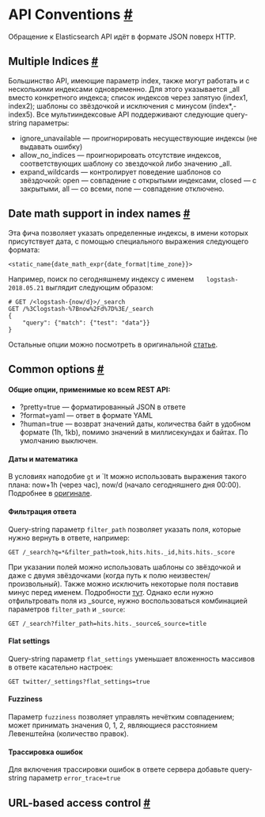 # API Conventions [#](https://www.elastic.co/guide/en/elasticsearch/reference/current/api-conventions.html#api-conventions)
Обращение к Elasticsearch API идёт в формате JSON поверх HTTP.    
## Multiple Indices [#](https://www.elastic.co/guide/en/elasticsearch/reference/current/multi-index.html#multi-index)
Большинство API, имеющие параметр index, также могут работать и с несколькими индексами одновременно. Для этого указывается _all вместо конкретного индекса; список индексов через запятую (index1, index2); шаблоны со звёздочкой и исключения с минусом (index*,-index5). 
Все мультииндексовые API поддерживают следующие query-string параметры:
- ignore_unavailable — проигнорировать несуществующие индексы (не выдавать ошибку)
- allow_no_indices — проигнорировать отсутствие индексов, соответствующих шаблону со звездочкой либо значению _all.
- expand_wildcards — контролирует поведение шаблонов со звёздочкой: open — совпадение с открытыми индексами, closed — с закрытыми, all — со всеми, none — совпадение отключено.

## Date math support in index names [#](https://www.elastic.co/guide/en/elasticsearch/reference/current/date-math-index-names.html#date-math-index-names)
Эта фича позволяет указать определенные индексы, в имени которых присутствует дата, с помощью специального выражения следующего формата:

    <static_name{date_math_expr{date_format|time_zone}}>

 Например, поиск по сегодняшнему индексу с именем `  
logstash-2018.05.21` выглядит следующим образом:
 

    # GET /<logstash-{now/d}>/_search
	GET /%3Clogstash-%7Bnow%2Fd%7D%3E/_search 
	{  
		"query": {"match": {"test": "data"}}  
	}
Остальные опции можно посмотреть в оригинальной [статье](https://www.elastic.co/guide/en/elasticsearch/reference/current/date-math-index-names.html#date-math-index-names). 

## Common options [#](https://www.elastic.co/guide/en/elasticsearch/reference/current/common-options.html#common-options)
#### Общие опции, применимые ко всем REST API:
- ?pretty=true — форматированный JSON в ответе
- ?format=yaml — ответ в формате YAML
- ?human=true — возврат значений даты, количества байт в удобном формате (1h, 1kb), помимо значений в миллисекундах и байтах. По умолчанию выключен. 
#### Даты и математика
В условиях наподобие `gt` и `lt можно использовать выражения такого плана: now+1h (через час), now/d (начало сегодняшнего дня 00:00). Подробнее в [оригинале](https://www.elastic.co/guide/en/elasticsearch/reference/current/common-options.html#date-math).  
#### Фильтрация ответа
Query-string параметр `filter_path` позволяет указать поля, которые нужно вернуть в ответе, например:

    GET /_search?q=*&filter_path=took,hits.hits._id,hits.hits._score
При указании полей можно использовать шаблоны со звёздочкой и даже с двумя звёздочками (когда путь к полю неизвестен/произвольный). Также можно исключить некоторые поля поставив минус перед именем. Подробности [тут](https://www.elastic.co/guide/en/elasticsearch/reference/current/common-options.html#common-options-response-filtering). 
Однако если нужно отфильтровать поля из _source, нужно воспользоваться комбинацией параметров `filter_path` и `_source`:

    GET /_search?filter_path=hits.hits._source&_source=title

#### Flat settings
Query-string параметр `flat_settings` уменьшает вложенность массивов в ответе касательно настроек:

    GET twitter/_settings?flat_settings=true

#### Fuzziness 
Параметр `fuzziness` позволяет управлять нечётким совпадением; может принимать значения 0, 1, 2, являющиеся расстоянием Левенштейна (количество правок). 
#### Трассировка ошибок
Для включения трассировки ошибок в ответе сервера добавьте query-string параметр `error_trace=true`


## URL-based access control [#](https://www.elastic.co/guide/en/elasticsearch/reference/current/url-access-control.html#url-access-control)
<!--stackedit_data:
eyJoaXN0b3J5IjpbMTQ4NzM5NzY4MSwxMjA2MzM2NDQzLDExMj
E2Mzg2ODIsLTI0MTkyODM1MCwzMDgxNTYwMTIsMTM2MTE1MjQw
NywtMTIxMDQ2MTEyNCwtNzM1MTAzNTM1LC0xOTQ3ODk4MTYwLC
0yMDgyNjc5MzAyXX0=
-->